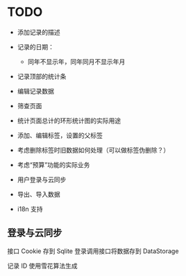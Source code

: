 # TODO

- 添加记录的描述
- 记录的日期：
  - 同年不显示年，同年同月不显示年月
- 记录顶部的统计条
- 编辑记录数据

- 筛查页面
- 统计页面总计的环形统计图的实际用途

- 添加、编辑标签，设置的父标签
- 考虑删除标签时旧数据如何处理（可以做标签伪删除？）

- 考虑“预算”功能的实际业务

- 用户登录与云同步
- 导出、导入数据

- i18n 支持


## 登录与云同步

接口 Cookie 存到 Sqlite
登录调用接口将数据存到 DataStorage

记录 ID 使用雪花算法生成